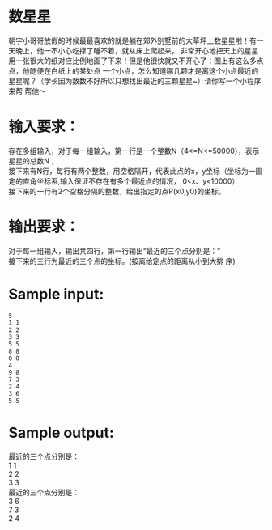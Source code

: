 数星星
========
朝宇小哥哥放假的时候最最喜欢的就是躺在郊外别墅前的大草坪上数星星啦！有一天晚上，他一不小心吃撑了睡不着，就从床上爬起来，
非常开心地把天上的星星用一张很大的纸对应比例地画了下来！但是他很快就又不开心了：图上有这么多点点，他随便在白纸上的某处点
一个小点，怎么知道哪几颗才是离这个小点最近的星星呢？（学长因为数数不好所以只想找出最近的三颗星星~）请你写一个小程序来帮
帮他～
# 输入要求：
存在多组输入，对于每一组输入，第一行是一个整数N（4<=N<=50000），表示星星的总数N；  
接下来有N行，每行有两个整数，用空格隔开，代表此点的x，y坐标（坐标为一固定的直角坐标系,输入保证不存在有多个最近点的情况，
0<x、y<10000）  
接下来的一行有2个空格分隔的整数，给出指定的点P(x0,y0)的坐标。
# 输出要求：
对于每一组输入，输出共四行，第一行输出“最近的三个点分别是：”   
接下来的三行为最近的三个点的坐标。(按离给定点的距离从小到大排
序)
# Sample input:
    5  
    1 1  
    2 2  
    3 3  
    5 5  
    8 8  
    0 0  
    4  
    9 8  
    7 3  
    2 4  
    3 6  
    5 5  
# Sample output:
最近的三个点分别是：   
        1 1  
        2 2  
        3 3  
最近的三个点分别是：   
        3 6  
        7 3  
        2 4  
